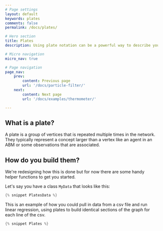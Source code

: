 ```yaml
---
# Page settings
layout: default
keywords: plates
comments: false
permalink: /docs/plates/

# Hero section
title: Plates
description: Using plate notation can be a powerful way to describe your model

# Micro navigation
micro_nav: true

# Page navigation
page_nav:
    prev:
        content: Previous page
        url: '/docs/particle-filter/'
    next:
        content: Next page
        url: '/docs/examples/thermometer/'

---
```


## What is a plate?

A plate is a group of vertices that is repeated multiple times in the network. They typically
represent a concept larger than a vertex like an agent in an ABM or some observations that are
associated.

## How do you build them?

We're redesigning how this is done but for now there are some handy helper functions to get you
started.

Let's say you have a class `MyData` that looks like this:
```java
{% snippet PlatesData %}
```
This is an example of how you could pull in data from a csv file and run linear regression, using
plates to build identical sections of the graph for each line of the csv.

```java
{% snippet Plates %}
```